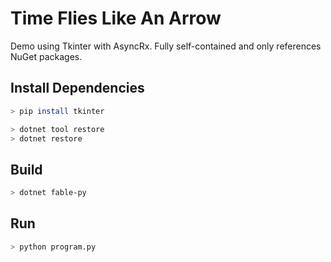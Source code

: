 # Time Flies Like An Arrow

Demo using Tkinter with AsyncRx. Fully self-contained and only
references NuGet packages.

## Install Dependencies

```sh
> pip install tkinter

> dotnet tool restore
> dotnet restore
```

## Build

```sh
> dotnet fable-py
```


## Run

```sh
> python program.py
```
